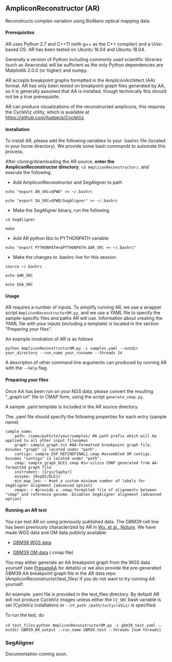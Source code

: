 ## AmpliconReconstructor (AR)
Reconstructs complex variation using BioNano optical mapping data

#### Prerequisites
AR uses Python 2.7 and C++11 (with g++ as the C++ compiler) and a Unix-based OS. AR has been tested on Ubuntu 16.04 and Ubuntu 18.04.

Generally a version of Python including commonly used scientific libraries (such as Anaconda) will be sufficient as the only Python dependencies are Matplotlib 2.0.0 (or higher) and numpy.

AR accepts breakpoint graphs formatted in the AmpliconArchitect (AA) format. AR has only been tested on breakpoint graph files generated by AA, so it is generally assumed that AA is installed, though technically this should not be a true prerequisite.

AR can produce visualizations of the reconstructed amplicons, this requires the CycleViz utility, which is available at https://github.com/jluebeck/CycleViz.

#### Installation
To install AR, please add the following variables to your .bashrc file (located in your home directory). We provide some bash commands to automate this process.

After cloning/downloading the AR source, **enter the AmpliconReconstructor directory**, `cd AmpliconReconstructor/`, and execute the following.

- Add AmpliconReconstructor and SegAligner to path

`echo "export AR_SRC=$PWD" >> ~/.bashrc`

`echo "export SA_SRC=$PWD/SegAligner" >> ~/.bashrc`

- Make the SegAligner binary, run the following

`cd SegAligner`

`make`

- Add AR python libs to PYTHONPATH variable

`echo "export PYTHONPATH=$PYTHONPATH:$AR_SRC >> ~/.bashrc"`

- Make the changes to .bashrc live for this session

`source ~/.bashrc`

`echo $AR_SRC`

`echo $SA_SRC`


#### Usage
AR requires a number of inputs. To simplify running AR, we use a wrapper script `AmpliconReconstructorOM.py`, and we use a YAML file to specify the sample-specific files and paths AR will use. Information about creating the YAML file with your inputs (including a template) is located in the section "Preparing your files".

An example invokation of AR is as follows

`python AmpliconReconstructorOM.py -i samples.yaml --outdir your_directory --run_name your_runname --threads 24 `

A descripton of other command line arguments can produced by running AR with the `--help` flag.

#### Preparing your files
Once AA has been run on your NGS data, please convert the resulting "\_graph.txt" file to CMAP form, using the script `generate_cmap.py`.

A sample .yaml template is included in the AR source directory.

The .yaml file should specify the following properties for each entry (sample name)

```
sample_name:
	path: /some/path/to/your/samples/ #A path prefix which will be applied to all other input filenames
	graph: sample_graph.txt #AA-formatted breakpoint graph file. Assumes "graph" is located under "path".
	contigs: sample_EXP_REFINEFINAL1.cmap #assembled OM contigs. Assumes "contigs" is located under "path".
	cmap: sample_graph_DLE1.cmap #in-silico CMAP generated from AA-formatted graph file
	instrument: [Irys/Saphyr]
	enzyme: [BspQI/DLE1]
	min_map_len: ~ #set a custom minimum number of labels for SegAligner alignment [advanced option]
	xmaps: ~ #provide a .xmap-formatted file of alignments between "cmap" and reference genome. Disables SegAligner alignment [advanced option]
```

#### Running an AR test
You can test AR on using previously published data. The GBM39 cell line has been previously characterized by AR in [Wu, et al., <em>Nature</em>](https://www.nature.com/articles/s41586-019-1763-5). We have made WGS data and OM data publicly available:

- [GBM39 WGS data](https://www.ncbi.nlm.nih.gov/sra/SRX2006441[accn])


- [GBM39 OM data](https://submit.ncbi.nlm.nih.gov/subs/supfiles/SUB6698144/overview) (.cmap file)

You may either generate an AA breakpoint graph from the WGS data yourself (see [PrepareAA](https://github.com/jluebeck/PrepareAA) for details) or we also provide the pre-generated GBM39 AA breakpoint graph file in the AR data repo (AmpliconReconstructor/test_files/ if you do not want to try running AA yourself.

An example .yaml file is provided in the test_files directory. By default AR will not produce CycleViz images unless either the `CV_SRC` bash variable is set (CycleViz installation) or `--CV_path /path/to/CycleViz/` is specified.

To run the test, do 

`cd test_files`
`python AmpliconReconstructorOM.py -i gbm39_test.yaml --outdir GBM39_AR_output --run_name GBM39_test --threads [num threads]`

### SegAligner
Documentation coming soon.